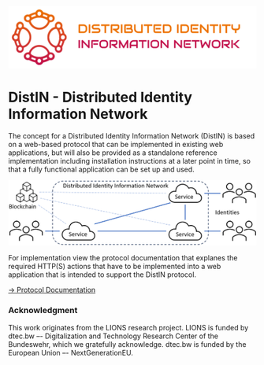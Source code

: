![DistIN](Art/DistIN_Logo_1024x256px.png)
# DistIN - Distributed Identity Information Network

The concept for a Distributed Identity Information Network (DistIN) is based on a web-based protocol that can be implemented in existing web applications, but will also be provided as a standalone reference implementation including installation instructions at a later point in time, so that a fully functional application can be set up and used.

![DistIN](figure_distin.png)

For implementation view the protocol documentation that explanes the required HTTP(S) actions that have to be implemented into a web application that is intended to support the DistIN protocol.

[-> Protocol Documentation](Protocol/README.md)


### Acknowledgment
This work originates from the LIONS research project. LIONS is funded by dtec.bw –- Digitalization and Technology Research Center of the Bundeswehr, which we gratefully acknowledge. dtec.bw is funded by the European Union –- NextGenerationEU.
